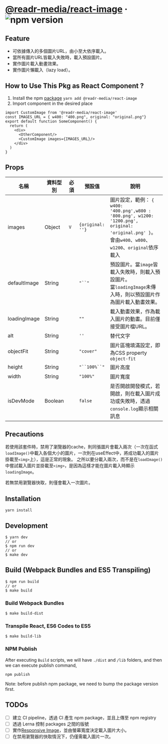 # [@readr-media/react-image](https://www.npmjs.com/package/@readr-media/react-image) &middot; ![npm version](https://img.shields.io/npm/v/@readr-media/react-image.svg?style=flat)




## Feature

- 可依據傳入的多個圖片URL，由小至大依序載入。
- 當所有圖片URL皆載入失敗時，載入預設圖片。
- 實作圖片載入動畫效果。
- 實作圖片懶載入（lazy load）。

## How to Use This Pkg as React Component ?
1. Install the npm [package](https://www.npmjs.com/package/@readr-media/react-image)
`yarn add @readr-media/react-image`
2. Import component in the desired place

```
import CustomImage from '@readr-media/react-image'
const IMAGES_URL = { w400: "400.png", original: "original.png"}
export default function SomeComponent() {
  return (
    <div>
      <OtherComponent/>
      <CustomImage images={IMAGES_URL}/>
    </div>
  )
}
```


## Props 

| 名稱           | 資料型別    | 必須  | 預設值              | 說明                                                                                                                                  |
| ------------ | ------- | --- | ---------------- | ----------------------------------------------------------------------------------------------------------------------------------- |
| images       | Object  | `V` | `{original: ''}` | 圖片設定，範例： `{ w400: '400.png',w800 : '800.png', w1200: '1200.png', original: 'original.png' }`。會由`w400`、`w800`、`w1200`、`original`依序載入 |
| defaultImage | String  |     | `"``"`           | 預設圖片。當`image`皆載入失敗時，則載入預設圖片。<br>當`loadingImage`未傳入時，則以預設圖片作為圖片載入動畫效果。                                                               |
| loadingImage | String  |     | `""`             | 載入動畫效果，作為載入圖片的動畫。目前僅接受圖片檔URL。                                                                                                       |
| alt          | String  |     | `''`             | 替代文字                                                                                                                                |
| objectFit    | String  |     | `"cover"`        | 圖片區塊填滿設定，即為CSS property `object-fit`                                                                                                |
| height       | String  |     | `"``100%``"`     | 圖片高度                                                                                                                                |
| width        | String  |     | `"100%"`         | 圖片寬度                                                                                                                                |
| isDevMode    | Boolean |     | `false`          | 是否開啟開發模式，若開啟，則在載入圖片成功或失敗時，透過`console.log`顯示相關訊息                                                                                     |


## Precautions
若使用該套件時，禁用了瀏覽器的cache，則同張圖片會載入兩次（一次在函式`loadImage()`中載入各個大小的圖片，一次則在useEffect中，將成功載入的圖片掛載至`<img>`上），這是正常的現象。
之所以要分載入兩次，而不是在`loadImage()`中嘗試載入圖片並掛載至`<img>`，是因為這樣才能在圖片載入時顯示`loadingImage`。

若無禁用瀏覽器快取，則僅會載入一次圖片。

## Installation
`yarn install`

## Development
```
$ yarn dev
// or
$ npm run dev
// or
$ make dev
```

## Build (Webpack Bundles and ES5 Transpiling)
```
$ npm run build
// or
$ make build
```

### Build Webpack Bundles 
```
$ make build-dist
```

### Transpile React, ES6 Codes to ES5 
```
$ make build-lib
```

### NPM Publish
After executing `Build` scripts, we will have `./dist` and `/lib` folders,
and then we can execute publish command,
```
npm publish
```

Note: before publish npm package, we need to bump the package version first. 


## TODOs
- [ ] 建立 CI pipeline，透過 CI 產生 npm package，並且上傳至 npm registry
- [ ] 透過 Lerna 控制 packages 之間的版號
- [ ] 實作[Responsive Image](https://developer.mozilla.org/en-US/docs/Learn/HTML/Multimedia_and_embedding/Responsive_images)，並由螢幕寬度決定載入圖片大小。
- [ ] 在禁用瀏覽器的快取情況下，仍僅需載入圖片一次。
